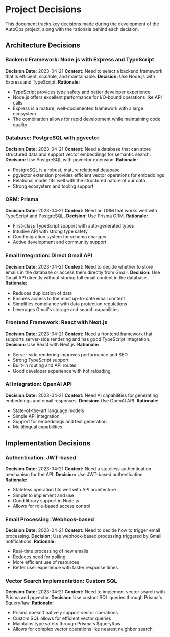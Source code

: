 # Project Decisions

This document tracks key decisions made during the development of the AutoOps project, along with the rationale behind each decision.

## Architecture Decisions

### Backend Framework: Node.js with Express and TypeScript
**Decision Date:** 2023-04-21
**Context:** Need to select a backend framework that is efficient, scalable, and maintainable.
**Decision:** Use Node.js with Express and TypeScript.
**Rationale:** 
- TypeScript provides type safety and better developer experience
- Node.js offers excellent performance for I/O-bound operations like API calls
- Express is a mature, well-documented framework with a large ecosystem
- The combination allows for rapid development while maintaining code quality

### Database: PostgreSQL with pgvector
**Decision Date:** 2023-04-21
**Context:** Need a database that can store structured data and support vector embeddings for semantic search.
**Decision:** Use PostgreSQL with pgvector extension.
**Rationale:**
- PostgreSQL is a robust, mature relational database
- pgvector extension provides efficient vector operations for embeddings
- Relational model fits well with the structured nature of our data
- Strong ecosystem and tooling support

### ORM: Prisma
**Decision Date:** 2023-04-21
**Context:** Need an ORM that works well with TypeScript and PostgreSQL.
**Decision:** Use Prisma ORM.
**Rationale:**
- First-class TypeScript support with auto-generated types
- Intuitive API with strong type safety
- Good migration system for schema changes
- Active development and community support

### Email Integration: Direct Gmail API
**Decision Date:** 2023-04-21
**Context:** Need to decide whether to store emails in the database or access them directly from Gmail.
**Decision:** Use Gmail API directly without storing full email content in the database.
**Rationale:**
- Reduces duplication of data
- Ensures access to the most up-to-date email content
- Simplifies compliance with data protection regulations
- Leverages Gmail's storage and search capabilities

### Frontend Framework: React with Next.js
**Decision Date:** 2023-04-21
**Context:** Need a frontend framework that supports server-side rendering and has good TypeScript integration.
**Decision:** Use React with Next.js.
**Rationale:**
- Server-side rendering improves performance and SEO
- Strong TypeScript support
- Built-in routing and API routes
- Good developer experience with hot reloading

### AI Integration: OpenAI API
**Decision Date:** 2023-04-21
**Context:** Need AI capabilities for generating embeddings and email responses.
**Decision:** Use OpenAI API.
**Rationale:**
- State-of-the-art language models
- Simple API integration
- Support for embeddings and text generation
- Multilingual capabilities

## Implementation Decisions

### Authentication: JWT-based
**Decision Date:** 2023-04-21
**Context:** Need a stateless authentication mechanism for the API.
**Decision:** Use JWT-based authentication.
**Rationale:**
- Stateless operation fits well with API architecture
- Simple to implement and use
- Good library support in Node.js
- Allows for role-based access control

### Email Processing: Webhook-based
**Decision Date:** 2023-04-21
**Context:** Need to decide how to trigger email processing.
**Decision:** Use webhook-based processing triggered by Gmail notifications.
**Rationale:**
- Real-time processing of new emails
- Reduces need for polling
- More efficient use of resources
- Better user experience with faster response times

### Vector Search Implementation: Custom SQL
**Decision Date:** 2023-04-21
**Context:** Need to implement vector search with Prisma and pgvector.
**Decision:** Use custom SQL queries through Prisma's $queryRaw.
**Rationale:**
- Prisma doesn't natively support vector operations
- Custom SQL allows for efficient vector queries
- Maintains type safety through Prisma's $queryRaw
- Allows for complex vector operations like nearest neighbor search
